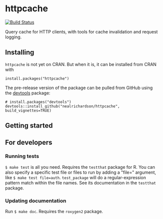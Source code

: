 # httpcache

[![Build Status](https://travis-ci.org/nealrichardson/httpcache.png?branch=master)](https://travis-ci.org/nealrichardson/httpcache)

Query cache for HTTP clients, with tools for cache invalidation and request logging.

## Installing

`httpcache` is not yet on CRAN. But when it is, it can be installed from CRAN with

    install.packages("httpcache")

The pre-release version of the package can be pulled from GitHub using the [devtools](https://github.com/hadley/devtools) package:

    # install.packages("devtools")
    devtools::install_github("nealrichardson/httpcache", build_vignettes=TRUE)

## Getting started

## For developers

### Running tests

`$ make test` is all you need. Requires the `testthat` package for R. You can also specify a specific test file or files to run by adding a "file=" argument, like `$ make test file=auth`. `test_package` will do a regular-expression pattern match within the file names. See its documentation in the `testthat` package.

### Updating documentation

Run `$ make doc`. Requires the `roxygen2` package.
